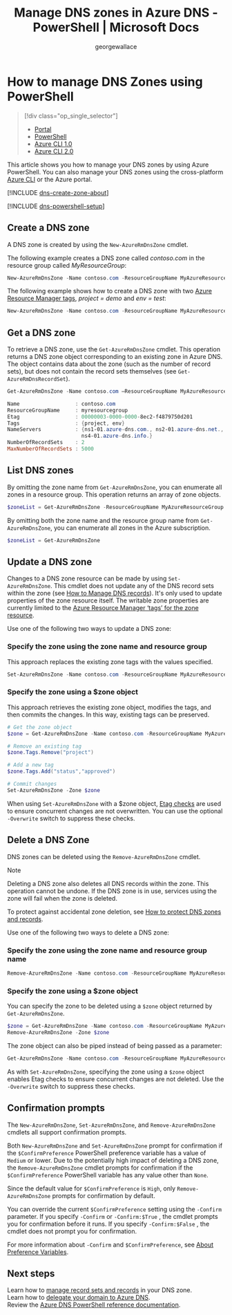 ﻿---
title: Manage DNS zones in Azure DNS - PowerShell | Microsoft Docs
description: You can manage DNS zones using Azure Powershell. This article describes how to update, delete and create DNS zones on Azure DNS
services: dns
documentationcenter: na
author: georgewallace
manager: timlt

ms.assetid: a67992ab-8166-4052-9b28-554c5a39e60c
ms.service: dns
ms.devlang: na
ms.topic: article
ms.tgt_pltfrm: na
ms.workload: infrastructure-services
ms.date: 12/14/2016
ms.author: gwallace
---
# How to manage DNS Zones using PowerShell

> [!div class="op_single_selector"]
> * [Portal](dns-operations-dnszones-portal.md)
> * [PowerShell](dns-operations-dnszones.md)
> * [Azure CLI 1.0](dns-operations-dnszones-cli-nodejs.md)
> * [Azure CLI 2.0](dns-operations-dnszones-cli.md)

This article shows you how to manage your DNS zones by using Azure PowerShell. You can also manage your DNS zones using the cross-platform [Azure CLI](dns-operations-dnszones-cli.md) or the Azure portal.

[!INCLUDE [dns-create-zone-about](../../includes/dns-create-zone-about-include.md)]

[!INCLUDE [dns-powershell-setup](../../includes/dns-powershell-setup-include.md)]


## Create a DNS zone

A DNS zone is created by using the `New-AzureRmDnsZone` cmdlet.

The following example creates a DNS zone called *contoso.com* in the resource group called *MyResourceGroup*:

```powershell
New-AzureRmDnsZone -Name contoso.com -ResourceGroupName MyAzureResourceGroup
```

The following example shows how to create a DNS zone with two [Azure Resource Manager tags](dns-zones-records.md#tags), *project = demo* and *env = test*:

```powershell
New-AzureRmDnsZone -Name contoso.com -ResourceGroupName MyAzureResourceGroup -Tag @{ project="demo"; env="test" }
```

## Get a DNS zone

To retrieve a DNS zone, use the `Get-AzureRmDnsZone` cmdlet. This operation returns a DNS zone object corresponding to an existing zone in Azure DNS. The object contains data about the zone (such as the number of record sets), but does not contain the record sets themselves (see `Get-AzureRmDnsRecordSet`).

```powershell
Get-AzureRmDnsZone -Name contoso.com –ResourceGroupName MyAzureResourceGroup

Name                  : contoso.com
ResourceGroupName     : myresourcegroup
Etag                  : 00000003-0000-0000-8ec2-f4879750d201
Tags                  : {project, env}
NameServers           : {ns1-01.azure-dns.com., ns2-01.azure-dns.net., ns3-01.azure-dns.org.,
                        ns4-01.azure-dns.info.}
NumberOfRecordSets    : 2
MaxNumberOfRecordSets : 5000
```

## List DNS zones

By omitting the zone name from `Get-AzureRmDnsZone`, you can enumerate all zones in a resource group. This operation returns an array of zone objects.

```powershell
$zoneList = Get-AzureRmDnsZone -ResourceGroupName MyAzureResourceGroup
```

By omitting both the zone name and the resource group name from `Get-AzureRmDnsZone`, you can enumerate all zones in the Azure subscription.

```powershell
$zoneList = Get-AzureRmDnsZone
```

## Update a DNS zone

Changes to a DNS zone resource can be made by using `Set-AzureRmDnsZone`. This cmdlet does not update any of the DNS record sets within the zone (see [How to Manage DNS records](dns-operations-recordsets.md)). It's only used to update properties of the zone resource itself. The writable zone properties are currently limited to the [Azure Resource Manager ‘tags’ for the zone resource](dns-zones-records.md#tags).

Use one of the following two ways to update a DNS zone:

### Specify the zone using the zone name and resource group

This approach replaces the existing zone tags with the values specified.

```powershell
Set-AzureRmDnsZone -Name contoso.com -ResourceGroupName MyAzureResourceGroup -Tag @{ project="demo"; env="test" }
```

### Specify the zone using a $zone object

This approach retrieves the existing zone object, modifies the tags, and then commits the changes. In this way, existing tags can be preserved.

```powershell
# Get the zone object
$zone = Get-AzureRmDnsZone -Name contoso.com -ResourceGroupName MyAzureResourceGroup

# Remove an existing tag
$zone.Tags.Remove("project")

# Add a new tag
$zone.Tags.Add("status","approved")

# Commit changes
Set-AzureRmDnsZone -Zone $zone
```

When using `Set-AzureRmDnsZone` with a $zone object, [Etag checks](dns-zones-records.md#etags) are used to ensure concurrent changes are not overwritten. You can use the optional `-Overwrite` switch to suppress these checks.

## Delete a DNS Zone

DNS zones can be deleted using the `Remove-AzureRmDnsZone` cmdlet.

> [!NOTE]
> Deleting a DNS zone also deletes all DNS records within the zone. This operation cannot be undone. If the DNS zone is in use, services using the zone will fail when the zone is deleted.
>
>To protect against accidental zone deletion, see [How to protect DNS zones and records](dns-protect-zones-recordsets.md).


Use one of the following two ways to delete a DNS zone:

### Specify the zone using the zone name and resource group name

```powershell
Remove-AzureRmDnsZone -Name contoso.com -ResourceGroupName MyAzureResourceGroup
```

### Specify the zone using a $zone object

You can specify the zone to be deleted using a `$zone` object returned by `Get-AzureRmDnsZone`.

```powershell
$zone = Get-AzureRmDnsZone -Name contoso.com -ResourceGroupName MyAzureResourceGroup
Remove-AzureRmDnsZone -Zone $zone
```

The zone object can also be piped instead of being passed as a parameter:

```powershell
Get-AzureRmDnsZone -Name contoso.com -ResourceGroupName MyAzureResourceGroup | Remove-AzureRmDnsZone

```

As with `Set-AzureRmDnsZone`, specifying the zone using a `$zone` object enables Etag checks to ensure concurrent changes are not deleted. Use the `-Overwrite` switch to suppress these checks.

## Confirmation prompts

The `New-AzureRmDnsZone`, `Set-AzureRmDnsZone`, and `Remove-AzureRmDnsZone` cmdlets all support confirmation prompts.

Both `New-AzureRmDnsZone` and `Set-AzureRmDnsZone` prompt for confirmation if the `$ConfirmPreference` PowerShell preference variable has a value of `Medium` or lower. Due to the potentially high impact of deleting a DNS zone, the `Remove-AzureRmDnsZone` cmdlet prompts for confirmation if the `$ConfirmPreference` PowerShell variable has any value other than `None`.

Since the default value for `$ConfirmPreference` is `High`, only `Remove-AzureRmDnsZone` prompts for confirmation by default.

You can override the current `$ConfirmPreference` setting using the `-Confirm` parameter. If you specify `-Confirm` or `-Confirm:$True` , the cmdlet prompts you for confirmation before it runs. If you specify `-Confirm:$False` , the cmdlet does not prompt you for confirmation.

For more information about `-Confirm` and `$ConfirmPreference`, see [About Preference Variables](https://msdn.microsoft.com/powershell/reference/5.1/Microsoft.PowerShell.Core/about/about_Preference_Variables).

## Next steps

Learn how to [manage record sets and records](dns-operations-recordsets.md) in your DNS zone.
<br>
Learn how to [delegate your domain to Azure DNS](dns-domain-delegation.md).
<br>
Review the [Azure DNS PowerShell reference documentation](/powershell/module/azurerm.dns).

